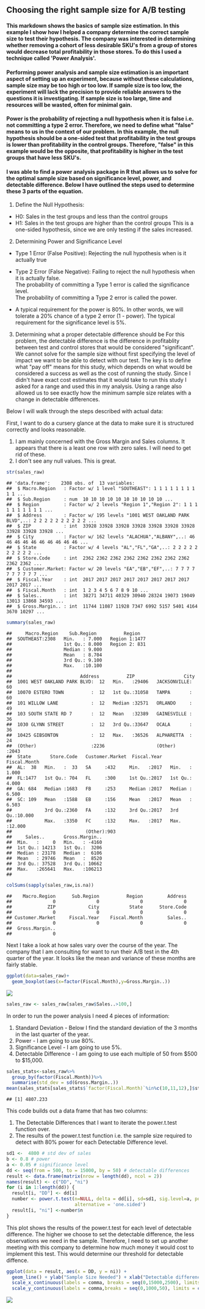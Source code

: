 ## Choosing the right sample size for A/B testing
#### This markdown shows the basics of sample size estimation. In this example I show how I helped a company determine the correct sample size to test their hypothesis. The company was interested in determining whether removing a cohort of less desirable SKU's from a group of stores would decrease total profitability in those stores. To do this I used a technique called 'Power Analysis'.

#### Performing power analysis and sample size estimation is an important aspect of setting up an experiment, because without these calculations, sample size may be too high or too low. If sample size is too low, the experiment will lack the precision to provide reliable answers to the questions it is investigating. If sample size is too large, time and resources will be wasted, often for minimal gain. 

#### Power is the probability of rejecting a null hypothesis when it is false i.e. not committing a type 2 error. Therefore, we need to define what "false" means to us in the context of our problem. In this example, the null hypothesis should be a one-sided test that profitability in the test groups is lower than profitability in the control groups. Therefore, "false" in this example would be the opposite, that profitability is higher in the test groups that have less SKU's.

#### I was able to find a power analysis package in R that allows us to solve for the optimal sample size based on significance level, power, and detectable difference. Below I have outlined the steps used to determine these 3 parts of the equation.
1. Define the Null Hypothesis:
- H0: Sales in the test groups and less than the control groups
- H1: Sales in the test groups are higher than the control groups
This is a one-sided hypothesis, since we are only testing if the sales increased.

2. Determining Power and Significance Level
- Type 1 Error (False Positive): Rejecting the null hypothesis when is it actually true 
- Type 2 Error (False Negative): Failing to reject the null hypothesis when it is actually false.      
The probability of committing a Type 1 error is called the significance level.    
The probability of committing a Type 2 error is called the power.

- A typical requirement for the power is 80%. In other words, we will tolerate a 20% chance of a type 2 error (1 - power). The typical requirement for the significance level is 5%.

3. Determining what a proper detectable difference should be
For this problem, the detectable difference is the difference in profitablity between test and control stores that would be considered "significant". We cannot solve for the sample size without first specifying the level of impact we want to be able to detect with our test. The key is to define what "pay off" means for this study, which depends on what would be considered a success as well as the cost of running the study. Since I didn't have exact cost estimates that it would take to run this study I asked for a range and used this in my analysis. Using a range also allowed us to see exactly how the minimum sample size relates with a change in detectable differences. 

Below I will walk through the steps described with actual data:

First, I want to do a cursery glance at the data to make sure it is structured correctly and looks reasonable.                                   
1. I am mainly concerned with the Gross Margin and Sales columns. It appears that there is a least one row with zero sales. I will need to get rid of these.  
2. I don't see any null values. This is great.

```r
str(sales_raw)
```

```
## 'data.frame':	2308 obs. of  13 variables:
##  $ Macro.Region   : Factor w/ 1 level "SOUTHEAST": 1 1 1 1 1 1 1 1 1 1 ...
##  $ Sub.Region     : num  10 10 10 10 10 10 10 10 10 10 ...
##  $ Region         : Factor w/ 2 levels "Region 1","Region 2": 1 1 1 1 1 1 1 1 1 1 ...
##  $ Address        : Factor w/ 195 levels "1001 WEST OAKLAND PARK BLVD",..: 2 2 2 2 2 2 2 2 2 2 ...
##  $ ZIP            : int  33928 33928 33928 33928 33928 33928 33928 33928 33928 33928 ...
##  $ City           : Factor w/ 162 levels "ALACHUA","ALBANY",..: 46 46 46 46 46 46 46 46 46 46 ...
##  $ State          : Factor w/ 4 levels "AL","FL","GA",..: 2 2 2 2 2 2 2 2 2 2 ...
##  $ Store.Code     : int  2362 2362 2362 2362 2362 2362 2362 2362 2362 2362 ...
##  $ Customer.Market: Factor w/ 20 levels "EA","EB","EF",..: 7 7 7 7 7 7 7 7 7 7 ...
##  $ Fiscal.Year    : int  2017 2017 2017 2017 2017 2017 2017 2017 2017 2017 ...
##  $ Fiscal.Month   : int  1 2 3 4 5 6 7 8 9 10 ...
##  $ Sales..        : int  38271 34711 40329 30940 28324 19073 19049 13013 13868 34593 ...
##  $ Gross.Margin.. : int  11744 11087 11928 7347 6992 5157 5401 4164 3670 10297 ...
```

```r
summary(sales_raw)
```

```
##     Macro.Region    Sub.Region          Region    
##  SOUTHEAST:2308   Min.   : 7.000   Region 1:1477  
##                   1st Qu.: 8.000   Region 2: 831  
##                   Median : 9.000                  
##                   Mean   : 8.704                  
##                   3rd Qu.: 9.100                  
##                   Max.   :10.100                  
##                                                   
##                         Address          ZIP                  City     
##  1001 WEST OAKLAND PARK BLVD:  12   Min.   :29406   JACKSONVILLE:  60  
##  10070 ESTERO TOWN          :  12   1st Qu.:31058   TAMPA       :  60  
##  101 WILLOW LANE            :  12   Median :32571   ORLANDO     :  49  
##  103 SOUTH STATE RD 7       :  12   Mean   :32389   GAINESVILLE :  36  
##  1030 GLYNN STREET          :  12   3rd Qu.:33647   OCALA       :  36  
##  10425 GIBSONTON            :  12   Max.   :36526   ALPHARETTA  :  24  
##  (Other)                    :2236                   (Other)     :2043  
##  State       Store.Code   Customer.Market  Fiscal.Year    Fiscal.Month   
##  AL:  38   Min.   :  33   SA     :432     Min.   :2017   Min.   : 1.000  
##  FL:1477   1st Qu.: 704   FL     :300     1st Qu.:2017   1st Qu.: 4.000  
##  GA: 684   Median :1683   FB     :253     Median :2017   Median : 6.500  
##  SC: 109   Mean   :1588   EB     :156     Mean   :2017   Mean   : 6.503  
##            3rd Qu.:2360   FA     :132     3rd Qu.:2017   3rd Qu.:10.000  
##            Max.   :3350   FC     :132     Max.   :2017   Max.   :12.000  
##                           (Other):903                                    
##     Sales..       Gross.Margin..  
##  Min.   :     0   Min.   : -4160  
##  1st Qu.: 14213   1st Qu.:  3206  
##  Median : 23178   Median :  6106  
##  Mean   : 29746   Mean   :  8520  
##  3rd Qu.: 37528   3rd Qu.: 10662  
##  Max.   :265641   Max.   :106213  
## 
```

```r
colSums(sapply(sales_raw,is.na))
```

```
##    Macro.Region      Sub.Region          Region         Address 
##               0               0               0               0 
##             ZIP            City           State      Store.Code 
##               0               0               0               0 
## Customer.Market     Fiscal.Year    Fiscal.Month         Sales.. 
##               0               0               0               0 
##  Gross.Margin.. 
##               0
```

Next I take a look at how sales vary over the course of the year. The company that I am consulting for want to run their A/B test in the 4th quarter of the year. It looks like the mean and variance of these months are fairly stable.

```r
ggplot(data=sales_raw)+
  geom_boxplot(aes(x=factor(Fiscal.Month),y=Gross.Margin..))
```

![](Sample_Size_Markdown_files/figure-html/unnamed-chunk-2-1.png)<!-- -->

```r
sales_raw <- sales_raw[sales_raw$Sales..>100,]
```

In order to run the power analysis I need 4 pieces of information:       
1. Standard Deviation - Below I find the standard deviation of the 3 months in the last quarter of the year.       
2. Power - I am going to use 80%.           
3. Significance Level - I am going to use 5%.           
4. Detectable Difference - I am going to use each multiple of 50 from $500 to $15,000.              

```r
sales_stats<-sales_raw%>%
  group_by(factor(Fiscal.Month))%>%
  summarise(std_dev = sd(Gross.Margin..))
mean(sales_stats[sales_stats$`factor(Fiscal.Month)`%in%c(10,11,12),]$std_dev)
```

```
## [1] 4807.233
```


This code builds out a data frame that has two columns:  
1. The Detectable Differences that I want to iterate the power.t.test function over.   
2. The results of the power.t.test function i.e. the sample size required to detect with 80% power for each Detectable Difference level. 

```r
sd1 <-  4800 # std dev of sales
b <- 0.8 # power 
a <- 0.05 # significance level
dd <- seq(from = 500, to = 15000, by = 50) # detectable differences
result <- data.frame(matrix(nrow = length(dd), ncol = 2))
names(result) <- c("DD", "ni")
for (i in 1:length(dd)) {
  result[i, "DD"] <- dd[i]
  number <- power.t.test(n=NULL, delta = dd[i], sd=sd1, sig.level=a, power=b,
                         alternative = 'one.sided')  
  result[i, "ni"] <-number$n
}
```

This plot shows the results of the power.t.test for each level of detectable difference. The higher we choose to set the detectable difference, the less observations we need in the sample. Therefore, I need to set up another meeting with this company to determine how much money it would cost to implement this test. This would determine our threshold for detectable diffence.

```r
ggplot(data = result, aes(x = DD, y = ni)) +
  geom_line() + ylab("Sample Size Needed") + xlab("Detectable difference in $") + 
  scale_x_continuous(labels = comma, breaks = seq(0,15000,2500), limits = c(0,15000)) +
  scale_y_continuous(labels = comma,breaks = seq(0,1000,50), limits = c(0,500))
```

![](Sample_Size_Markdown_files/figure-html/unnamed-chunk-5-1.png)<!-- -->



```

